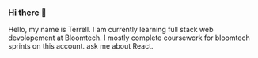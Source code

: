 ### Hi there 👋
Hello, my name is Terrell. I am currently learning full stack web devolopement at Bloomtech. I mostly complete coursework for bloomtech sprints on this account. ask me about React.

<!--
**TerrellB19/TerrellB19** is a ✨ _special_ ✨ repository because its `README.md` (this file) appears on your GitHub profile.

Here are some ideas to get you started:

- 🔭 I’m currently working on ...
- 🌱 I’m currently learning ...
- 👯 I’m looking to collaborate on ...
- 🤔 I’m looking for help with ...
- 💬 Ask me about ...
- 📫 How to reach me: ...
- 😄 Pronouns: ...
- ⚡ Fun fact: ...
-->
